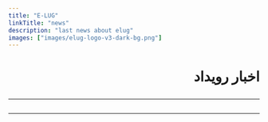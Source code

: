 ```yaml
---
title: "E-LUG"
linkTitle: "news"
description: "last news about elug"
images: ["images/elug-logo-v3-dark-bg.png"]
---
```


<div class="hero" dir="rtl">
  <div class="container" dir="rtl">
        <h1 class="hero-title">
        اخبار رویداد <br />
        
---


 





---
</div>
</div>



